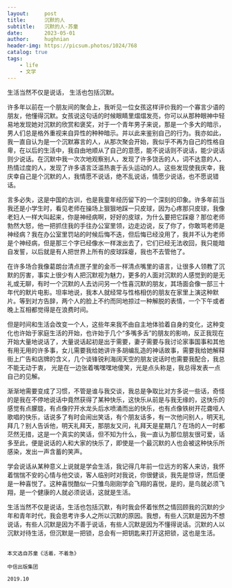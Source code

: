 ```yaml
---
layout:     post
title:      沉默的人
subtitle:   沉默的人-苏童
date:       2023-05-01
author:     hughnian
header-img: https://picsum.photos/1024/768
catalog: true
tags:
    - life
    - 文学
---
```


生活当然不仅是说话， 生活也包括沉默。  

 
许多年以前在一个朋友间的聚会上，我听见一位女孩这样评价我的一个寡言少语的朋友，他懂得沉默。女孩说这句话的时候眼睛里熠熠发亮，你可以从那种眼神中轻易地发现她对沉默的欣赏和褒奖，对于一个青年男子来说，那是一个多大的暗示，男人们总是格外重视来自异性的种种暗示。并以此来鉴别自己的行为。我亦如此，我一直自认为是一个沉默寡言的人，从那次聚会开始，我似乎不再为自己的性格自卑，在以后的生活中，我自由地顺从了自己的意愿，能不说话则不说话，能少说话则少说话。在沉默中我一次次地观察别人，发现了许多饶舌的人，词不达意的人，热情过度的人，发现了许多语言泛滥热衷于舌头运动的人。这些发现使我庆幸，我庆幸自己是个沉默的人，我情愿不说话，绝不乱说话，情愿少说话，也不愿说错话。   

言多必失，这是中国的古训，也是我童年经历留下的一个深刻的印象。许多年前当我还是小学生时，看见老师在操场上狠狠地踩一只皮球，因为心疼那只皮球，我像老妇人一样大叫起来，你是神经病啊，好好的皮球，为什么要把它踩瘪？那位老师勃然大怒，他一把抓住我的手往办公室里领，边走边说，反了你了，你敢骂老师是神经病？我在办公室里罚站的时候后悔不迭，但后悔已经没用了，我并不认为老师是个神经病，但是那三个字已经像水一样泼出去了，它们已经无法收回，我只能暗自发誓，以后就是有人把世界上所有的皮球踩瘪，我也不去管他了。   


在许多场合我像葛朗台清点匣子里的金币一样清点嘴里的语言，让很多人领教了沉默的厉害，事实上很少有人把沉默视为魅力，更多的人面对沉默的人感觉到的是无礼或无聊，有时一个沉默的人去访问另一个性喜沉默的朋友，其场面会像一部三十年代的默片电影。坦率地说，我本人就经常与性格相仿的朋友在家里上演这种默片。等到对方告辞，两个人的脸上不约而同地掠过一种解脱的表情，一个下午或者晚上互相都觉得是在浪费时间。   


但是时间和生活会改变一个人，这些年来我不由自主地体验着自身的变化，这种变化也许始于家庭生活的开始，也许始于几个“多嘴多舌”的朋友的影响，反正我现在开始大量地说话了，大量说话起初是出于需要，妻子需要与我讨论家事国事和其他有用无用的许多事，女儿需要我给她讲许多胡编乱造的神话故事，需要我给她解释街上广告和店牌的含义，几个谈锋锐利海阔天空的朋友说话时也需要我配合，我总不能无动于衷， 光是在一边张着嘴嘿嘿地傻笑，光是点头称是，我总得发表一点自己的见解。   


渐渐地需要变成了习惯，不管是谁与我交谈，我总是争取比对方多说一些话，奇怪的是我在不停地说话中竟然获得了某种快乐，这快乐从前是与我无缘的，这快乐的感觉有点朦胧，有点像拧开水龙头后水喷涌而出的快乐，也有点像铁树开花聋哑人歌唱的快乐，话说多了有时会闹出笑话，有个朋友话多，有一次他问别人，明天礼拜几？别人告诉他，明天礼拜天，那朋友又问，礼拜天是星期几？在场的人一时都茫然无措，这是一个真实的笑话，但不知为什么，我一直认为那位朋友很可爱，话多至此，便是说话的人和大家的快乐了，即使是一个最沉默的人也会被这种快乐所感染，发出一声含蓄的笑声。   


学会说话从某种意义上说就是学会生活，我记得几年前一位远方的客人来访，我怀着惴惴不安的心情与他交谈，客人临别时对我说，你很健谈，我先是惊讶，然后便是一种喜悦了。这种喜悦酷似一只雏鸟刚刚学会飞翔的喜悦，是的，是鸟就必须飞翔，是一个健康的人就必须说话，这就是生活。   


 
 生活当然不仅是说话，生活也包括沉默，有时我会怀着怅然之情回顾我的沉默的少年和青年时代，我会思考许多人之所以沉默的原因。我想，有些人沉默是因为不想说话，有些人沉默是因为不善于说话，有些人沉默是因为不懂得说话。沉默的人以沉默对待生活，但沉默是一把锁，总会有一把钥匙来打开这把锁，这也是生活。   



                                                                            本文选自苏童《活着，不着急》
                                                                                         中信出版集团
                                                                                            2019.10